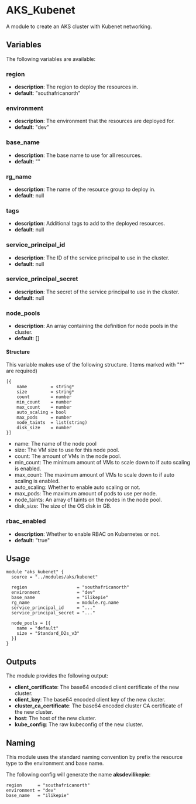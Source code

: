 AKS_Kubenet
===========

A module to create an AKS cluster with Kubenet networking.

## Variables

The following variables are available:

### region

- __description__: The region to deploy the resources in.
- __default__: "southafricanorth"

### environment

- __description__: The environment that the resources are deployed for.
- __default__: "dev"

### base_name

- __description__: The base name to use for all resources.
- __default__: ""

### rg_name

- __description__: The name of the resource group to deploy in.
- __default__: null

### tags

- __description__: Additional tags to add to the deployed resources.
- __default__: null

### service_principal_id

- __description__: The ID of the service principal to use in the cluster.
- __default__: null

### service_principal_secret

- __description__: The secret of the service principal to use in the cluster.
- __default__: null

### node_pools

- __description__: An array containing the definition for node pools in the cluster.
- __default__: []

#### Structure

This variable makes use of the following structure. (Items marked with "*" are required)

```
[{
    name         = string*
    size         = string*
    count        = number
    min_count    = number
    max_count    = number
    auto_scaling = bool
    max_pods     = number
    node_taints  = list(string)
    disk_size    = number
}]
```

- name: The name of the node pool
- size: The VM size to use for this node pool.
- count: The amount of VMs in the node pool.
- min_count: The minimum amount of VMs to scale down to if auto scaling is enabled.
- max_count: The maximum amount of VMs to scale down to if auto scaling is enabled.
- auto_scaling: Whether to enable auto scaling or not.
- max_pods: The maximum amount of pods to use per node.
- node_taints: An array of taints on the nodes in the node pool.
- disk_size: The size of the OS disk in GB.

### rbac_enabled

- __description__: Whether to enable RBAC on Kubernetes or not.
- __default__: "true"

## Usage

```
module "aks_kubenet" {
  source = "../modules/aks/kubenet"

  region                   = "southafricanorth"
  environment              = "dev"
  base_name                = "ilikepie"
  rg_name                  = module.rg.name
  service_principal_id     = "..."
  service_principal_secret = "..."

  node_pools = [{
    name = "default"
    size = "Standard_D2s_v3"
  }]
}
```

## Outputs

The module provides the following output:

- __client_certificate__: The base64 encoded client certificate of the new cluster.
- __client_key__: The base64 encoded client key of the new cluster.
- __cluster_ca_certificate__: The base64 encoded cluster CA certificate of the new cluster.
- __host__: The host of the new cluster.
- __kube_config__: The raw kubeconfig of the new cluster.

## Naming

This module uses the standard naming convention by prefix the resource type
to the environment and base name.

The following config will generate the name __aksdevilikepie__:

```
region      = "southafricanorth"
environment = "dev"
base_name   = "ilikepie"
```